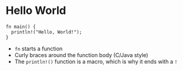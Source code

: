# Hello World

```dep
fn main() {
  println!("Hello, World!");
}
```

 * `fn` starts a function
 * Curly braces around the function body (C/Java style)
 * The `println!()` function is a macro, which is why it ends with a `!`
